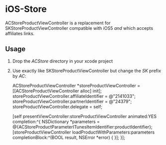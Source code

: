 # iOS-Store

ACStoreProductViewController is a replacement for SKStoreProductViewController compatible with iOS5 *and* which accepts affiliates links.

## Usage

1. Drop the _ACStore_ directory in your xcode project
2. Use exactly like SKStoreProductViewController but change the _SK_ prefix by _AC_:

	ACStoreProductViewController *storeProductViewController = [[ACStoreProductViewController alloc] init];
	storeProductViewController.affiliateIdentifier = @"2141033";
	storeProductViewController.partnerIdentifier = @"24379";
	storeProductViewController.delegate = self;
	
	[self presentViewController:storeProductViewController animated:YES completion:^{
		NSDictionary *parameters = @{ACStoreProductParameterITunesItemIdentifier:productIdentifier};
		[storeProductViewController loadProductWithParameters:parameters completionBlock:^(BOOL result, NSError *error) {
		}];
	}];